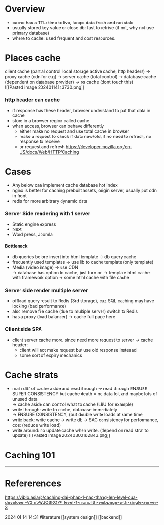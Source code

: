 # Overview 
- cache has a TTL: time to live, keeps data fresh and not stale
- usually stored key value or close db: fast to retrive (if not, why not use primary database)
- where to cache: used frequent and cost resources.
# Places cache
client cache (partial control: local storage active cache, http headers) 
-> proxy cache (cdn for e.g)
-> server cache (total control) 
-> database cache (dependent on database provider) 
-> os cache (dont touch this)   
![[Pasted image 20240114143730.png]]
### http header can cache  
- if response has these header, browser understand to put that data in cache
- store in a browser region called cache 
- when access, browser can behave differently  
	- either make no request and use total cache in browser
	- make a request to check if data new/old, if no need to refresh, no response to receive   
	- or request and refresh 
https://developer.mozilla.org/en-US/docs/Web/HTTP/Caching
# Cases  
- Any below can implement cache database hot index  
- nginx is better for caching prebuilt assets, origin server, usually put cdn in front
- redis for more arbitrary dynamic data 
### Server Side rendering with 1 server  
- Static engine express   
- Next 
- Word press, Joomla 
#### Bottleneck 
- db queries before insert into html template -> db query cache
- frequently used templates -> use lib to cache template (only template)
- Media (video image) -> use CDN   
-> database has option to cache, just turn on 
-> template html cache with framework option 
-> some html cache with file cache
### Server side render multiple server  
- offload query result to Redis (3rd storage), cuz SQL caching may have locking (bad performance)
- also remove file cache (due to multiple server)  switch to Redis
- has a proxy (load balancer) -> cache full page here


### Client side SPA
- client server cache more, since need more request to server
-> cache header:  
	- client will not make request but use old response insteaad 
	- some sort of expiry mechanics 


# Cache strats  
- main diff of cache aside and read through
-> read through ENSURE SUPER CONSISTENCY
but cache death = no data lol, and maybe lots of unused data  
-> cache aside can control what to cache (LRU for example)   
- write through: write to cache, database immediately  
-> ENSURE CONSISTENCY, (but double write loads at same time)  
- write back: write cache -> write db
-> SAC consistency for performance, cost (reduce write load)
- write around: no update cache when write. (depend on read strat to update)
![[Pasted image 20240303162843.png]]



# Caching 101
--- 
# Refererences 
https://viblo.asia/p/caching-dai-phap-1-nac-thang-len-level-cua-developer-V3m5WdO8KO7#_level-1-monolith-webpage-with-single-server-3



2024 01 14 14:31
#literature [[system design]] [[backend]] 